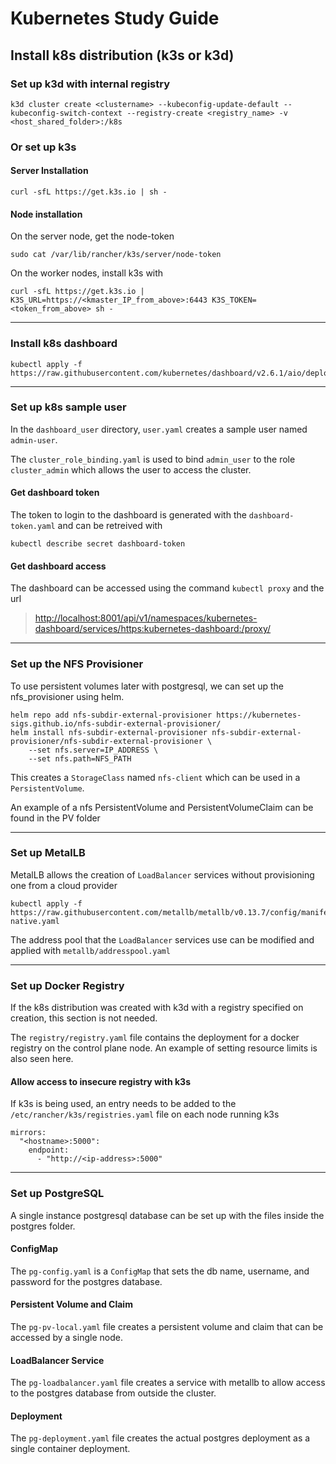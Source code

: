 # Kubernetes Study Guide

## Install k8s distribution (k3s or k3d)

### Set up k3d with internal registry

    k3d cluster create <clustername> --kubeconfig-update-default --kubeconfig-switch-context --registry-create <registry_name> -v <host_shared_folder>:/k8s

### Or set up k3s

#### Server Installation
    curl -sfL https://get.k3s.io | sh -
#### Node installation

On the server node, get the node-token

    sudo cat /var/lib/rancher/k3s/server/node-token

On the worker nodes, install k3s with

    curl -sfL https://get.k3s.io | K3S_URL=https://<kmaster_IP_from_above>:6443 K3S_TOKEN=<token_from_above> sh -
---
### Install k8s dashboard

    kubectl apply -f https://raw.githubusercontent.com/kubernetes/dashboard/v2.6.1/aio/deploy/recommended.yaml

---

### Set up k8s sample user

In the `dashboard_user` directory, `user.yaml` creates a sample user named `admin-user`.

The `cluster_role_binding.yaml` is used to bind `admin_user` to the role `cluster_admin` which allows the user to access
the cluster.

#### Get dashboard token
The token to login to the dashboard is generated with the `dashboard-token.yaml` and can be retreived with

    kubectl describe secret dashboard-token

#### Get dashboard access

The dashboard can be accessed using the command `kubectl proxy` and the url

> [http://localhost:8001/api/v1/namespaces/kubernetes-dashboard/services/https:kubernetes-dashboard:/proxy/](http://localhost:8001/api/v1/namespaces/kubernetes-dashboard/services/https:kubernetes-dashboard:/proxy/)


---

### Set up the NFS Provisioner

To use persistent volumes later with postgresql, we can set up the nfs_provisioner using helm.

    helm repo add nfs-subdir-external-provisioner https://kubernetes-sigs.github.io/nfs-subdir-external-provisioner/
    helm install nfs-subdir-external-provisioner nfs-subdir-external-provisioner/nfs-subdir-external-provisioner \
        --set nfs.server=IP_ADDRESS \
        --set nfs.path=NFS_PATH

This creates a `StorageClass` named `nfs-client` which can be used in a `PersistentVolume`.

An example of a nfs PersistentVolume and PersistentVolumeClaim can be found in the PV folder


---
### Set up MetalLB

MetalLB allows the creation of `LoadBalancer` services without provisioning one from a cloud provider

    kubectl apply -f https://raw.githubusercontent.com/metallb/metallb/v0.13.7/config/manifests/metallb-native.yaml

The address pool that the `LoadBalancer` services use can be modified and applied with `metallb/addresspool.yaml`


---

### Set up Docker Registry

If the k8s distribution was created with k3d with a registry specified on creation, this section is not needed.

The `registry/registry.yaml` file contains the deployment for a docker registry on the control plane node. An example of setting resource limits is also seen here.

#### Allow access to insecure registry with k3s
If k3s is being used, an entry needs to be added to the `/etc/rancher/k3s/registries.yaml` file on each node running k3s

    mirrors:
      "<hostname>:5000":
        endpoint:
          - "http://<ip-address>:5000"

---

### Set up PostgreSQL

A single instance postgresql database can be set up with the files inside the postgres folder.

#### ConfigMap
The `pg-config.yaml` is a `ConfigMap` that sets the db name, username, and password for the postgres database.

#### Persistent Volume and Claim
The `pg-pv-local.yaml` file creates a persistent volume and claim that can be accessed by a single node.

#### LoadBalancer Service
The `pg-loadbalancer.yaml` file creates a service with metallb to allow access to the postgres database from outside the cluster.

#### Deployment
The `pg-deployment.yaml` file creates the actual postgres deployment as a single container deployment.